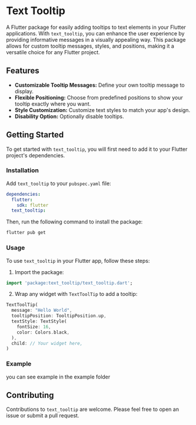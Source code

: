 
# Text Tooltip

A Flutter package for easily adding tooltips to text elements in your Flutter applications. With `text_tooltip`, you can enhance the user experience by providing informative messages in a visually appealing way. This package allows for custom tooltip messages, styles, and positions, making it a versatile choice for any Flutter project.

## Features

- **Customizable Tooltip Messages:** Define your own tooltip message to display.
- **Flexible Positioning:** Choose from predefined positions to show your tooltip exactly where you want.
- **Style Customization:** Customize text styles to match your app's design.
- **Disability Option:** Optionally disable tooltips.

## Getting Started

To get started with `text_tooltip`, you will first need to add it to your Flutter project's dependencies.

### Installation

Add `text_tooltip` to your `pubspec.yaml` file:

```yaml
dependencies:
  flutter:
    sdk: flutter
  text_tooltip: 
```

Then, run the following command to install the package:

```sh
flutter pub get
```

### Usage

To use `text_tooltip` in your Flutter app, follow these steps:

1. Import the package:

```dart
import 'package:text_tooltip/text_tooltip.dart';
```

2. Wrap any widget with `TextToolTip` to add a tooltip:

```dart
TextToolTip(
  message: "Hello World",
  tooltipPosition: TooltipPosition.up,
  textStyle: TextStyle(
    fontSize: 16,
    color: Colors.black,
  ),
  child: // Your widget here,
)
```

### Example
you can see example in the example folder


## Contributing

Contributions to `text_tooltip` are welcome. Please feel free to open an issue or submit a pull request.
